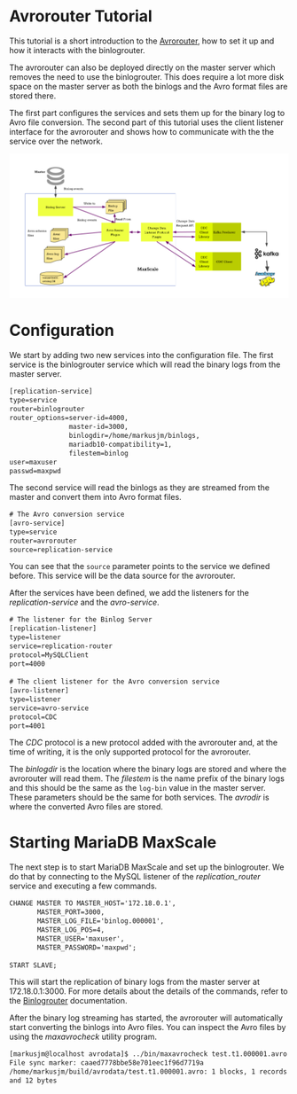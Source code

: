 # Avrorouter Tutorial

This tutorial is a short introduction to the [Avrorouter](../Routers/Avrorouter.md), how to set it up and
how it interacts with the binlogrouter.

The avrorouter can also be deployed directly on the master server which removes
the need to use the binlogrouter. This does require a lot more disk space on
the master server as both the binlogs and the Avro format files are stored there.

The first part configures the services and sets them up for the binary log to Avro
file conversion. The second part of this tutorial uses the client listener
interface for the avrorouter and shows how to communicate with the the service
over the network.

![Binlog-Avro Translator](../Routers/images/Binlog-Avro.png)

# Configuration

We start by adding two new services into the configuration file. The first
service is the binlogrouter service which will read the binary logs from
the master server.

```
[replication-service]
type=service
router=binlogrouter
router_options=server-id=4000,
               master-id=3000,
               binlogdir=/home/markusjm/binlogs,
               mariadb10-compatibility=1,
               filestem=binlog
user=maxuser
passwd=maxpwd
```

The second service will read the binlogs as they are streamed from the master
and convert them into Avro format files.

```
# The Avro conversion service
[avro-service]
type=service
router=avrorouter
source=replication-service
```

You can see that the `source` parameter points to the service we defined before.
This service will be the data source for the avrorouter.

After the services have been defined, we add the listeners for the _replication-service_
and the _avro-service_.

```
# The listener for the Binlog Server
[replication-listener]
type=listener
service=replication-router
protocol=MySQLClient
port=4000

# The client listener for the Avro conversion service
[avro-listener]
type=listener
service=avro-service
protocol=CDC
port=4001
```

The _CDC_ protocol is a new protocol added with the avrorouter and, at the time
of writing, it is the only supported protocol for the avrorouter.

The _binlogdir_ is the location where the binary logs are stored and
where the avrorouter will read them. The _filestem_ is the name prefix of
the binary logs and this should be the same as the `log-bin` value in the master
server. These parameters should be the same for both services. The _avrodir_ is
where the converted Avro files are stored.

# Starting MariaDB MaxScale

The next step is to start MariaDB MaxScale and set up the binlogrouter. We do that by connecting
to the MySQL listener of the _replication_router_ service and executing a few commands.

```
CHANGE MASTER TO MASTER_HOST='172.18.0.1',
       MASTER_PORT=3000,
       MASTER_LOG_FILE='binlog.000001',
       MASTER_LOG_POS=4,
       MASTER_USER='maxuser',
       MASTER_PASSWORD='maxpwd';

START SLAVE;
```

This will start the replication of binary logs from the master server at
172.18.0.1:3000. For more details about the details of the commands, refer
to the [Binlogrouter](../Routers/Binlogrouter.md) documentation.

After the binary log streaming has started, the avrorouter will automatically
start converting the binlogs into Avro files. You can inspect the Avro files
by using the _maxavrocheck_ utility program.

```
[markusjm@localhost avrodata]$ ../bin/maxavrocheck test.t1.000001.avro
File sync marker: caaed7778bbe58e701eec1f96d7719a
/home/markusjm/build/avrodata/test.t1.000001.avro: 1 blocks, 1 records and 12 bytes
```

